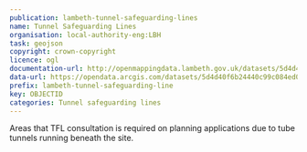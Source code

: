 ```yaml
---
publication: lambeth-tunnel-safeguarding-lines
name: Tunnel Safeguarding Lines
organisation: local-authority-eng:LBH
task: geojson
copyright: crown-copyright
licence: ogl
documentation-url: http://openmappingdata.lambeth.gov.uk/datasets/5d4d40f6b24440c99c084ed077ead5bb_0
data-url: https://opendata.arcgis.com/datasets/5d4d40f6b24440c99c084ed077ead5bb_0.geojson
prefix: lambeth-tunnel-safeguarding-line
key: OBJECTID
categories: Tunnel safeguarding lines
---
```


Areas that TFL consultation is required on planning applications due to tube tunnels running beneath the site.
